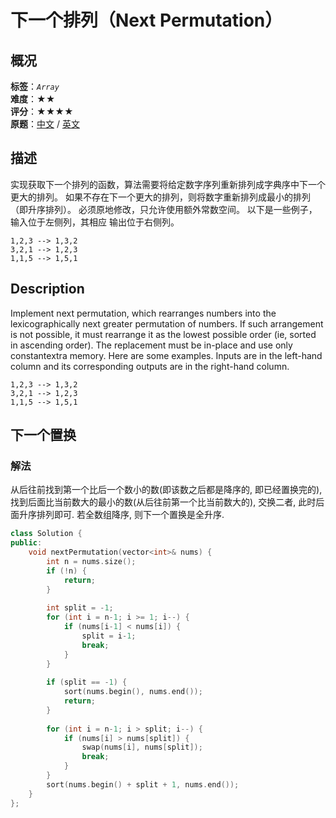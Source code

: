 # 下一个排列（Next Permutation）
## 概况
**标签**：*`Array`*<br>
**难度**：★★<br>
**评分**：★★★★<br>
**原题**：[中文](https://leetcode-cn.com/problems/next-permutation) / [英文](https://leetcode.com/problems/next-permutation)
## 描述
实现获取下一个排列的函数，算法需要将给定数字序列重新排列成字典序中下一个更大的排列。
如果不存在下一个更大的排列，则将数字重新排列成最小的排列（即升序排列）。
必须原地修改，只允许使用额外常数空间。
以下是一些例子，输入位于左侧列，其相应
输出位于右侧列。
```
1,2,3 --> 1,3,2
3,2,1 --> 1,2,3
1,1,5 --> 1,5,1
```
## Description
Implement next permutation, which rearranges numbers into the lexicographically next greater permutation of numbers.
If such arrangement is not possible, it must rearrange it as the lowest possible order (ie, sorted in ascending order).
The replacement must be in-place and use only constantextra memory.
Here are some examples. Inputs are in the left-hand column and its corresponding outputs are in the right-hand column.
```
1,2,3 --> 1,3,2
3,2,1 --> 1,2,3
1,1,5 --> 1,5,1
```
## 下一个置换
### 解法
从后往前找到第一个比后一个数小的数(即该数之后都是降序的, 即已经置换完的), 找到后面比当前数大的最小的数(从后往前第一个比当前数大的), 交换二者, 此时后面升序排列即可. 若全数组降序, 则下一个置换是全升序.
```c++
class Solution {
public:
    void nextPermutation(vector<int>& nums) {
        int n = nums.size();
        if (!n) {
            return;
        }
        
        int split = -1;
        for (int i = n-1; i >= 1; i--) {
            if (nums[i-1] < nums[i]) {
                split = i-1;
                break;
            }
        }
        
        if (split == -1) {
            sort(nums.begin(), nums.end());
            return;
        }
        
        for (int i = n-1; i > split; i--) {
            if (nums[i] > nums[split]) {
                swap(nums[i], nums[split]);
                break;
            }
        }
        sort(nums.begin() + split + 1, nums.end());
    }
};
```